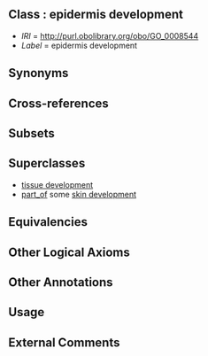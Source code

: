 
## Class : epidermis development

 * *IRI* = http://purl.obolibrary.org/obo/GO_0008544
 * *Label* = epidermis development

## Synonyms


## Cross-references


## Subsets


## Superclasses

 * [tissue development](../../GO/88/GO_0009888.md)
 * [part_of](../../BFO/50/BFO_0000050.md) some [skin development](../../GO/88/GO_0043588.md)

## Equivalencies


## Other Logical Axioms


## Other Annotations


## Usage


## External Comments


